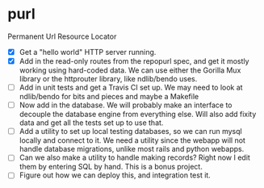 # purl
Permanent Url Resource Locator

- [x] Get a "hello world" HTTP server running.
- [x] Add in the read-only routes from the repopurl spec, and get it mostly working using hard-coded data. We can use either the Gorilla Mux library or the httprouter library, like ndlib/bendo uses.
- [ ] Add in unit tests and get a Travis CI set up. We may need to look at ndlib/bendo for bits and pieces and maybe a Makefile
- [ ] Now add in the database. We will probably make an interface to decouple the database engine from everything else. Will also add fixity data and get all the tests set up to use that.
- [ ] Add a utility to set up local testing databases, so we can run mysql locally and connect to it. We need a utility since the webapp will not handle database migrations, unlike most rails and python webapps.
- [ ] Can we also make a utility to handle making records? Right now I edit them by entering SQL by hand. This is a bonus project.
- [ ] Figure out how we can deploy this, and integration test it.
